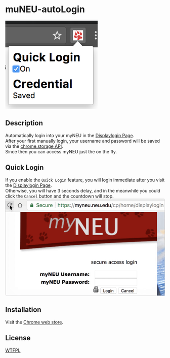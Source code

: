 # muNEU-autoLogin
![](./screenshot.png)
## Description
Automatically login into your myNEU in the [Displaylogin Page](https://myneu.neu.edu/cp/home/displaylogin).  
After your first manually login, your username and password will be saved via the [chrome.storage API](https://developer.chrome.com/apps/storage).   
Since then you can access myNEU just the on the fly.
## Quick Login
If you enable the `Quick Login` feature, you will login immediate after you visit the [Displaylogin Page](https://myneu.neu.edu/cp/home/displaylogin).   
Otherwise, you will have 3 seconds delay, and in the meanwhile you could click the `Cancel` button and the countdown will stop.
![](./cancel.gif)
## Installation
Visit the [Chrome web store](https://chrome.google.com/webstore/detail/myneu-autologin/epjnkjmpghgdlemckehgkjbnblbcchmc).
## License
[WTFPL](http://www.wtfpl.net/)

